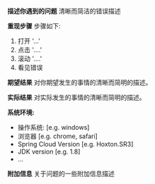 **描述你遇到的问题**
清晰而简洁的错误描述

**重现步骤**
步骤如下:
1. 打开 '...'
2. 点击 '....'
3. 滚动 '....'
4. 看见错误

**期望结果**
对你期望发生的事情的清晰而简明的描述。

**实际结果**
对实际发生的事情的清晰而简明的描述。

**系统环境:**

 - 操作系统: [e.g. windows]
 - 浏览器 [e.g. chrome, safari]
 - Spring Cloud Version [e.g. Hoxton.SR3]
 - JDK version [e.g. 1.8]
 - ...

**附加信息**
关于问题的一些附加信息描述